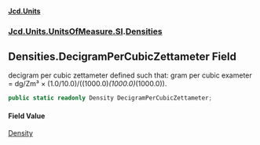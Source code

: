 #### [Jcd.Units](index 'index')
### [Jcd.Units.UnitsOfMeasure.SI](Jcd.Units.UnitsOfMeasure.SI 'Jcd.Units.UnitsOfMeasure.SI').[Densities](Densities 'Jcd.Units.UnitsOfMeasure.SI.Densities')

## Densities.DecigramPerCubicZettameter Field

decigram per cubic zettameter defined such that: gram per cubic exameter = dg/Zm³ ×
(1.0/10.0)/((1000.0)*(1000.0)*(1000.0)).

```csharp
public static readonly Density DecigramPerCubicZettameter;
```

#### Field Value
[Density](Density 'Jcd.Units.UnitTypes.Density')